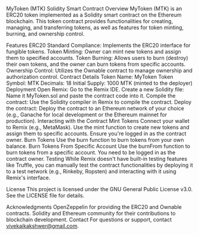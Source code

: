 MyToken (MTK) Solidity Smart Contract
Overview
MyToken (MTK) is an ERC20 token implemented as a Solidity smart contract on the Ethereum blockchain. This token contract provides functionalities for creating, managing, and transferring tokens, as well as features for token minting, burning, and ownership control.

Features
ERC20 Standard Compliance: Implements the ERC20 interface for fungible tokens.
Token Minting: Owner can mint new tokens and assign them to specified accounts.
Token Burning: Allows users to burn (destroy) their own tokens, and the owner can burn tokens from specific accounts.
Ownership Control: Utilizes the Ownable contract to manage ownership and authorization control.
Contract Details
Token Name: MyToken
Token Symbol: MTK
Decimals: 18
Initial Supply: 1000 MTK (minted to the deployer)
Deployment
Open Remix: Go to the Remix IDE.
Create a new Solidity file: Name it MyToken.sol and paste the contract code into it.
Compile the contract: Use the Solidity compiler in Remix to compile the contract.
Deploy the contract: Deploy the contract to an Ethereum network of your choice (e.g., Ganache for local development or the Ethereum mainnet for production).
Interacting with the Contract
Mint Tokens
Connect your wallet to Remix (e.g., MetaMask).
Use the mint function to create new tokens and assign them to specific accounts. Ensure you're logged in as the contract owner.
Burn Tokens
Use the burn function to burn tokens from your own balance.
Burn Tokens From Specific Account
Use the burnFrom function to burn tokens from a specific account. You need to be logged in as the contract owner.
Testing
While Remix doesn't have built-in testing features like Truffle, you can manually test the contract functionalities by deploying it to a test network (e.g., Rinkeby, Ropsten) and interacting with it using Remix's interface.

License
This project is licensed under the GNU General Public License v3.0. See the LICENSE file for details.

Acknowledgments
OpenZeppelin for providing the ERC20 and Ownable contracts.
Solidity and Ethereum community for their contributions to blockchain development.
Contact
For questions or support, contact vivekaikakshwer@gmail.com.

